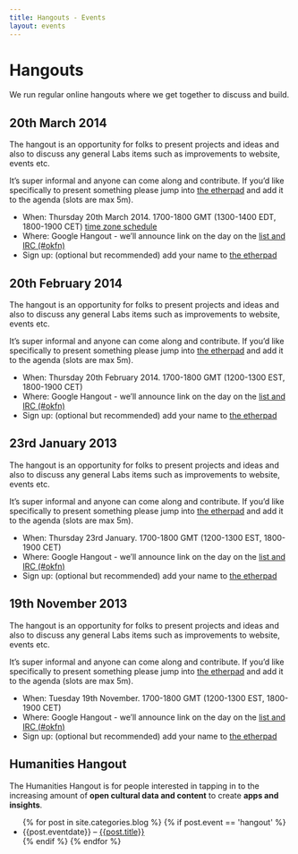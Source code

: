 ```yaml
---
title: Hangouts - Events
layout: events
---
```


# Hangouts

We run regular online hangouts where we get together to discuss and build.

## 20th March 2014

The hangout is an opportunity for folks to present projects and ideas and also to discuss any general Labs items such as improvements to website, events etc.

It’s super informal and anyone can come along and contribute. If you’d like specifically to present something please jump into [the etherpad][etherpad] and add it to the agenda (slots are max 5m).

* When: Thursday 20th March 2014. 1700-1800 GMT (1300-1400 EDT, 1800-1900 CET) [time zone schedule](http://www.worldtimebuddy.com/?qm=1&lid=3117735,2643743,5128581,100&h=3117735&date=2014-3-20&sln=18-19)
* Where: Google Hangout - we’ll announce link on the day on the [list and IRC (#okfn)][contact]
* Sign up: (optional but recommended) add your name to [the etherpad][etherpad]


## 20th February 2014

The hangout is an opportunity for folks to present projects and ideas and also to discuss any general Labs items such as improvements to website, events etc.

It’s super informal and anyone can come along and contribute. If you’d like specifically to present something please jump into [the etherpad][etherpad] and add it to the agenda (slots are max 5m).

* When: Thursday 20th February 2014. 1700-1800 GMT (1200-1300 EST, 1800-1900 CET) 
* Where: Google Hangout - we’ll announce link on the day on the [list and IRC (#okfn)][contact]
* Sign up: (optional but recommended) add your name to [the etherpad][etherpad]

## 23rd January 2013

The hangout is an opportunity for folks to present projects and ideas and also to discuss any general Labs items such as improvements to website, events etc.

It’s super informal and anyone can come along and contribute. If you’d like specifically to present something please jump into [the etherpad][etherpad] and add it to the agenda (slots are max 5m).

* When: Thursday 23rd January. 1700-1800 GMT (1200-1300 EST, 1800-1900 CET) 
* Where: Google Hangout - we’ll announce link on the day on the [list and IRC (#okfn)][contact]
* Sign up: (optional but recommended) add your name to [the etherpad][etherpad]

## 19th November 2013

The hangout is an opportunity for folks to present projects and ideas and also to discuss any general Labs items such as improvements to website, events etc.

It’s super informal and anyone can come along and contribute. If you’d like specifically to present something please jump into [the etherpad][etherpad] and add it to the agenda (slots are max 5m).

* When: Tuesday 19th November. 1700-1800 GMT (1200-1300 EST, 1800-1900 CET) 
* Where: Google Hangout - we’ll announce link on the day on the [list and IRC (#okfn)][contact]
* Sign up: (optional but recommended) add your name to [the etherpad][etherpad]

[contact]: /contact/
[etherpad]: http://pad.okfn.org/p/labs-hangouts

## Humanities Hangout

The Humanities Hangout is for people interested in tapping in to the increasing amount of **open cultural data and content** to create **apps and insights**.

<ul>
{% for post in site.categories.blog %}
{% if post.event == 'hangout' %}
  <li>{{post.eventdate}} &ndash; <a href="{{post.url}}">{{post.title}}</a></li>
{% endif %}
{% endfor %}
</ul>

